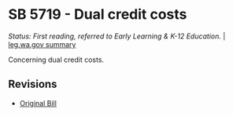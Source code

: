 # SB 5719 - Dual credit costs
*Status: First reading, referred to Early Learning & K-12 Education.* | [leg.wa.gov summary](https://app.leg.wa.gov/billsummary?BillNumber=5719&Year=2021)

Concerning dual credit costs.

## Revisions
* [Original Bill](1/)